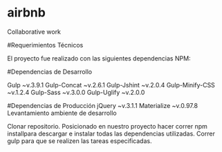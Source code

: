 # airbnb
Collaborative work

#Requerimientos Técnicos

El proyecto fue realizado con las siguientes dependencias NPM:

#Dependencias de Desarrollo

Gulp ~v.3.9.1
Gulp-Concat ~v.2.6.1
Gulp-Jshint ~v.2.0.4
Gulp-Minify-CSS ~v.1.2.4
Gulp-Sass ~v.3.0.0
Gulp-Uglify ~v.2.0.0

#Dependencias de Producción
jQuery ~v.3.1.1
Materialize ~v.0.97.8
Levantamiento ambiente de desarrollo

Clonar repositorio.
Posicionado en nuestro proyecto hacer correr npm installpara descargar e instalar todas las dependencias utilizadas.
Correr gulp para que se realizen las tareas especificadas.
